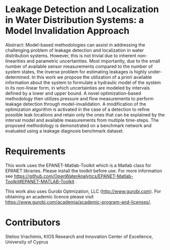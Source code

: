 # Leakage Detection and Localization in Water Distribution Systems: a Model Invalidation Approach

Abstract:
Model-based methodologies can assist in addressing the challenging problem of leakage detection and localization in water distribution systems. However, this is not trivial due to inherent non-linearities and parametric uncertainties. Most importantly, due to the small number of available sensor measurements compared to the number of system states, the inverse problem for estimating leakages is highly under-determined. In this work we propose the utilization of a priori available information about the system to formulate a hydraulic model of the system in its non-linear form, in which uncertainties are modeled by intervals defined by a lower and upper bound. A novel optimization-based methodology then utilizes pressure and flow measurements to perform leakage detection through model-invalidation. A modification of the optimization algorithm is activated in the case of a detection to refine possible leak locations and retain only the ones that can be explained by the interval model and available measurements from multiple time-steps. The proposed methodology is demonstrated on a benchmark network and evaluated using a leakage diagnosis benchmark dataset.

# Requirements
This work uses the EPANET-Matlab-Toolkit which is a Matlab class for EPANET libraries.
Please install the toolkit before use.
For more information see https://github.com/OpenWaterAnalytics/EPANET-Matlab-Toolkit#EPANET-MATLAB-Toolkit .

This work also uses Gurobi Optmization, LLC (http://www.gurobi.com).
For obtaining an academic licence please visit https://www.gurobi.com/academia/academic-program-and-licenses/.

# Contributors
Stelios Vrachimis, KIOS Research and Innovation Center of Excellence, University of Cyprus